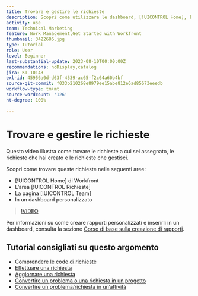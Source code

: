 ```yaml
---
title: Trovare e gestire le richieste
description: Scopri come utilizzare le dashboard, [!UICONTROL Home], l’area [!UICONTROL Richieste] e la pagina [!UICONTROL Team] per trovare le richieste in entrata effettuate tramite una coda di richieste.
activity: use
team: Technical Marketing
feature: Work Management,Get Started with Workfront
thumbnail: 3422686.jpg
type: Tutorial
role: User
level: Beginner
last-substantial-update: 2023-08-10T00:00:00Z
recommendations: noDisplay,catalog
jira: KT-10143
exl-id: 45956a0d-d63f-4539-ac65-f2c64a60b4bf
source-git-commit: f033b210268e8979ee15abe812e6ad85673eeedb
workflow-type: tm+mt
source-wordcount: '126'
ht-degree: 100%

---
```


# Trovare e gestire le richieste

Questo video illustra come trovare le richieste a cui sei assegnato, le richieste che hai creato e le richieste che gestisci.

Scopri come trovare queste richieste nelle seguenti aree:

* [!UICONTROL Home] di Workfront
* L’area [!UICONTROL Richieste]
* La pagina [!UICONTROL Team]
* In un dashboard personalizzato


>[!VIDEO](https://video.tv.adobe.com/v/3422686/?quality=12&learn=on)

Per informazioni su come creare rapporti personalizzati e inserirli in un dashboard, consulta la sezione [Corso di base sulla creazione di rapporti](https://experienceleague.adobe.com/docs/workfront-course-map/using/learning-programs/basic-report-creation-program.html?lang=it).

## Tutorial consigliati su questo argomento

* [Comprendere le code di richieste](/help/manage-work/request-queues/understand-request-queues.md)
* [Effettuare una richiesta](/help/manage-work/issues-requests/make-a-request.md)
* [Aggiornare una richiesta](/help/manage-work/issues-requests/update-a-request.md)
* [Convertire un problema o una richiesta in un progetto](/help/manage-work/issues-requests/create-a-project-from-a-request.md)
* [Convertire un problema/richiesta in un’attività](/help/manage-work/issues-requests/convert-issues-to-other-work-items.md)

